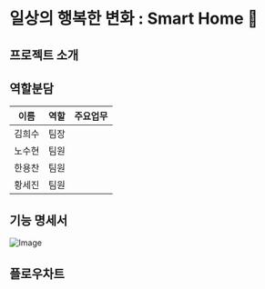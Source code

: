 # 일상의 행복한 변화 : Smart Home 🏡

## 프로젝트 소개

## 역할분담
|이름|역할|주요업무|
  |:---:|:---|:---|
  |김희수|팀장||
  |노수현|팀원||
  |한용찬|팀원||
  |황세진|팀원||

## 기능 명세서
![Image](https://github.com/user-attachments/assets/35afd086-fd15-4a10-b8b0-de3bc16f2371)
## 플로우차트

